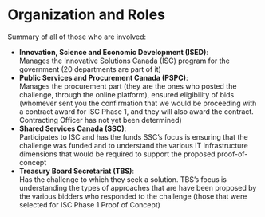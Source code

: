 # Organization and Roles

Summary of all of those who are involved:
*	**Innovation, Science and Economic Development (ISED)**:<br> Manages the Innovative Solutions Canada (ISC) program for the government (20 departments are part of it)
*	**Public Services and Procurement Canada (PSPC)**:<br> Manages the procurement part (they are the ones who posted the challenge, through the online platform), ensured eligibility of bids (whomever sent you the confirmation that we would be proceeding with a contract award for ISC Phase 1, and they will also award the contract. Contracting Officer has not yet been determined)
*	**Shared Services Canada (SSC)**:<br> Participates to ISC and has the funds SSC’s focus is ensuring that the challenge was funded and to understand the various IT infrastructure dimensions that would be required to support the proposed proof-of-concept
*	**Treasury Board Secretariat (TBS)**:<br> Has the challenge to which they seek a solution. TBS’s focus is understanding the types of approaches that are have been proposed by the various bidders who responded to the challenge (those that were selected for ISC Phase 1 Proof of Concept)
